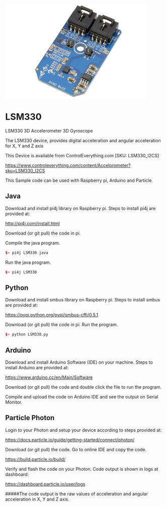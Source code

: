 [![LSM330](LSM330_I2CS.png)](https://www.controleverything.com/content/Accelorometer?sku=LSM330_I2CS)
# LSM330
LSM330 3D Accelerometer 3D Gyroscope

The LSM330 device, provides digital acceleration and angular acceleration for X, Y and Z axis

This Device is available from ControlEverything.com [SKU: LSM330_I2CS]

https://www.controleverything.com/content/Accelorometer?sku=LSM330_I2CS

This Sample code can be used with Raspberry pi, Arduino and Particle.

## Java
Download and install pi4j library on Raspberry pi. Steps to install pi4j are provided at:

http://pi4j.com/install.html

Download (or git pull) the code in pi.

Compile the java program.
```cpp
$> pi4j LSM330.java
```

Run the java program.
```cpp
$> pi4j LSM330
```

## Python
Download and install smbus library on Raspberry pi. Steps to install smbus are provided at:

https://pypi.python.org/pypi/smbus-cffi/0.5.1

Download (or git pull) the code in pi. Run the program.

```cpp
$> python LSM330.py
```

## Arduino
Download and install Arduino Software (IDE) on your machine. Steps to install Arduino are provided at:

https://www.arduino.cc/en/Main/Software

Download (or git pull) the code and double click the file to run the program.

Compile and upload the code on Arduino IDE and see the output on Serial Monitor.


## Particle Photon

Login to your Photon and setup your device according to steps provided at:

https://docs.particle.io/guide/getting-started/connect/photon/

Download (or git pull) the code. Go to online IDE and copy the code.

https://build.particle.io/build/

Verify and flash the code on your Photon. Code output is shown in logs at dashboard:

https://dashboard.particle.io/user/logs

#####The code output is the raw values of acceleration and angular acceleration in X, Y and Z axis.
